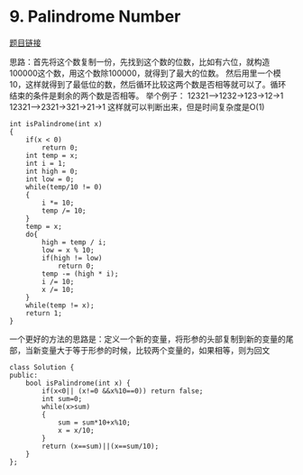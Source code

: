 # 9. Palindrome Number
[题目链接](https://leetcode.com/problems/palindrome-number/)

思路：首先将这个数复制一份，先找到这个数的位数，比如有六位，就构造100000这个数，用这个数除100000，就得到了最大的位数。
然后用里一个模10，这样就得到了最低位的数，然后循环比较这两个数是否相等就可以了。循环结束的条件是剩余的两个数是否相等。
举个例子：
        12321-->1232->123->12->1
        12321-->2321->321->21->1
这样就可以判断出来，但是时间复杂度是O(1)
```
int isPalindrome(int x)
{
    if(x < 0)
        return 0;
    int temp = x;
    int i = 1;
    int high = 0;
    int low = 0;
    while(temp/10 != 0)
    {
        i *= 10;
        temp /= 10;
    }
    temp = x;
    do{
        high = temp / i;
        low = x % 10;
        if(high != low)
            return 0;
        temp -= (high * i);
        i /= 10;
        x /= 10;
    }
    while(temp != x);
    return 1;
}
```
一个更好的方法的思路是：定义一个新的变量，将形参的头部复制到新的变量的尾部，当新变量大于等于形参的时候，比较两个变量的，如果相等，则为回文
```
class Solution {
public:
    bool isPalindrome(int x) {
        if(x<0|| (x!=0 &&x%10==0)) return false;
        int sum=0;
        while(x>sum)
        {
            sum = sum*10+x%10;
            x = x/10;
        }
        return (x==sum)||(x==sum/10);
    }
};
```